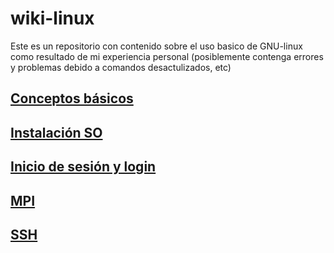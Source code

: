 # wiki-linux

Este es un repositorio con contenido sobre el uso basico de GNU-linux como resultado de mi experiencia personal (posiblemente contenga errores y problemas debido a comandos desactulizados, etc)

## [Conceptos básicos](conceptos_basicos.md)

## [Instalación SO](install.md)

## [Inicio de sesión y login](inicio.md)

## [MPI](mpi.md)

## [SSH](ssh.md)

